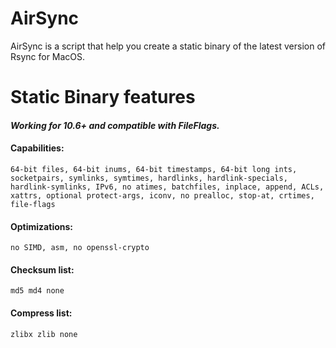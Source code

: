 # AirSync
AirSync is a script that help you create a static binary of the latest version of Rsync for MacOS.

# Static Binary features
#### _Working for 10.6+ and compatible with FileFlags._
#### Capabilities:
    64-bit files, 64-bit inums, 64-bit timestamps, 64-bit long ints,
    socketpairs, symlinks, symtimes, hardlinks, hardlink-specials,
    hardlink-symlinks, IPv6, no atimes, batchfiles, inplace, append, ACLs,
    xattrs, optional protect-args, iconv, no prealloc, stop-at, crtimes,
    file-flags
#### Optimizations:
    no SIMD, asm, no openssl-crypto
#### Checksum list:
    md5 md4 none
#### Compress list:
    zlibx zlib none
